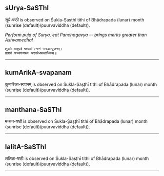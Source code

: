 ## sUrya-SaSThI
सूर्य-षष्ठी is observed on Śukla-Ṣaṣṭhī tithi of Bhādrapada (lunar) month (sunrise (default)/puurvaviddha (default)).

_Perform puja of Surya, eat Panchagavya -- brings merits greater than Ashvamedha!_

```
शुक्ले भाद्रपदे षष्ठ्यां स्नानं भास्करपूजनम्।
प्राशनं पञ्चगव्यस्य अश्वमेधफलाधिकम्॥
```

---
## kumArikA-svapanam
कुमारिका-स्वपनम् is observed on Śukla-Ṣaṣṭhī tithi of Bhādrapada (lunar) month (sunrise (default)/puurvaviddha (default)).



---
## manthana-SaSThI
मन्थन-षष्ठी is observed on Śukla-Ṣaṣṭhī tithi of Bhādrapada (lunar) month (sunrise (default)/puurvaviddha (default)).



---
## lalitA-SaSThI
ललिता-षष्ठी is observed on Śukla-Ṣaṣṭhī tithi of Bhādrapada (lunar) month (sunrise (default)/puurvaviddha (default)).



---
